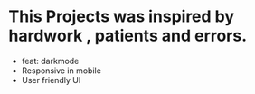 # This Projects was inspired by hardwork , patients and errors.

- feat: darkmode
- Responsive in mobile
- User friendly UI
